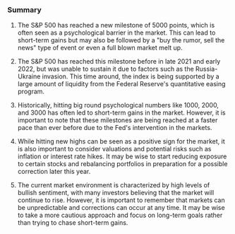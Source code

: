 ### Summary

1. The S&P 500 has reached a new milestone of 5000 points, which is often
seen as a psychological barrier in the market. This can lead to short-term
gains but may also be followed by a "buy the rumor, sell the news" type of
event or even a full blown market melt up.

2. The S&P 500 has reached this milestone before in late 2021 and early
2022, but was unable to sustain it due to factors such as the Russia-Ukraine
invasion. This time around, the index is being supported by a large amount
of liquidity from the Federal Reserve's quantitative easing program.

3. Historically, hitting big round psychological numbers like 1000, 2000,
and 3000 has often led to short-term gains in the market. However, it is
important to note that these milestones are being reached at a faster pace
than ever before due to the Fed's intervention in the markets.

4. While hitting new highs can be seen as a positive sign for the market,
it is also important to consider valuations and potential risks such as
inflation or interest rate hikes. It may be wise to start reducing exposure
to certain stocks and rebalancing portfolios in preparation for a possible
correction later this year.

5. The current market environment is characterized by high levels of bullish
sentiment, with many investors believing that the market will continue to
rise. However, it is important to remember that markets can be unpredictable
and corrections can occur at any time. It may be wise to take a more cautious
approach and focus on long-term goals rather than trying to chase short-term
gains.
